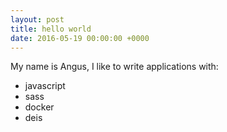```yaml
---
layout: post
title: hello world
date: 2016-05-19 00:00:00 +0000
---
```

My name is Angus, I like to write applications with:

+ javascript
+ sass
+ docker
+ deis
